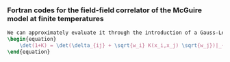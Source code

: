### Fortran codes for the field-field correlator of the McGuire model at finite temperatures

```latex
We can approximately evaluate it through the introduction of a Gauss-Legendre quadrature of order $\mathcal{O}(N)$ with the set of points and weights $\{x_{j},w_{j}\}|_{j=1,\dots,N}$, namely 
\begin{equation}
    \det(1+K) = \det(\delta_{ij} + \sqrt{w_i} K(x_i,x_j) \sqrt{w_j})|_{i,j=1,\dots,N}.
\end{equation}
```
